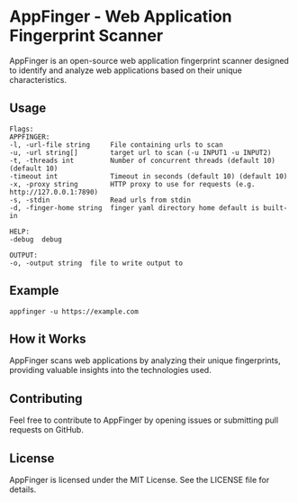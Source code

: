 # AppFinger - Web Application Fingerprint Scanner

AppFinger is an open-source web application fingerprint scanner designed to identify and analyze web applications based on their unique characteristics.

## Usage

    Flags:
    APPFINGER:
    -l, -url-file string     File containing urls to scan
    -u, -url string[]        target url to scan (-u INPUT1 -u INPUT2)
    -t, -threads int         Number of concurrent threads (default 10) (default 10)
    -timeout int             Timeout in seconds (default 10) (default 10)
    -x, -proxy string        HTTP proxy to use for requests (e.g. http://127.0.0.1:7890)
    -s, -stdin               Read urls from stdin
    -d, -finger-home string  finger yaml directory home default is built-in
    
    HELP:
    -debug  debug
    
    OUTPUT:
    -o, -output string  file to write output to

## Example
    appfinger -u https://example.com

## How it Works

AppFinger scans web applications by analyzing their unique fingerprints, providing valuable insights into the technologies used.

## Contributing
Feel free to contribute to AppFinger by opening issues or submitting pull requests on GitHub.

## License
AppFinger is licensed under the MIT License. See the LICENSE file for details.

